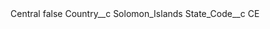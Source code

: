 <?xml version="1.0" encoding="UTF-8"?>
<CustomMetadata xmlns="http://soap.sforce.com/2006/04/metadata" xmlns:xsi="http://www.w3.org/2001/XMLSchema-instance" xmlns:xsd="http://www.w3.org/2001/XMLSchema">
    <label>Central</label>
    <protected>false</protected>
    <values>
        <field>Country__c</field>
        <value xsi:type="xsd:string">Solomon_Islands</value>
    </values>
    <values>
        <field>State_Code__c</field>
        <value xsi:type="xsd:string">CE</value>
    </values>
</CustomMetadata>
